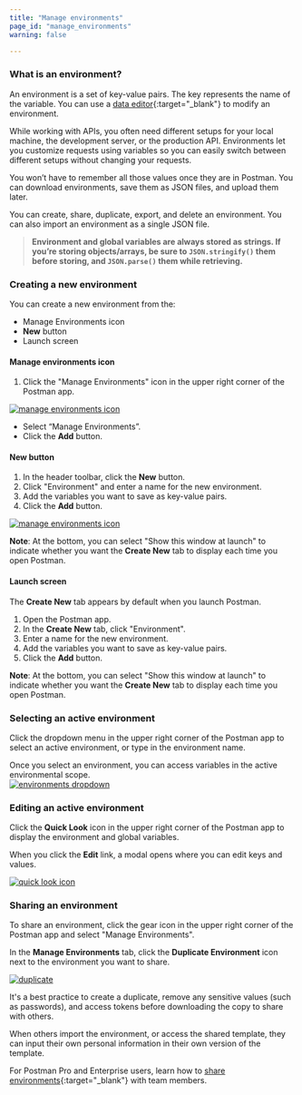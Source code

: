 ```yaml
---
title: "Manage environments"
page_id: "manage_environments"
warning: false

---
```


### **What is an environment?**

An environment is a set of key-value pairs. The key represents the name of the variable. You can use a [data editor](/docs/v6/postman/launching_postman/navigating_postman){:target="_blank"} to modify an environment.

While working with APIs, you often need different setups for your local machine, the development server, or the production API. Environments let you customize requests using variables so you can easily switch between different setups without changing your requests. 

You won’t have to remember all those values once they are in Postman. You can download environments, save them as JSON files, and upload them later.

You can create, share, duplicate, export, and delete an environment. You can also import an environment as a single JSON file.


> **Environment and global variables are always stored as strings. If you’re storing objects/arrays, be sure to `JSON.stringify()` them before storing, and `JSON.parse()` them while retrieving.**


### **Creating a new environment**

You can create a new environment from the:
* Manage Environments icon
* **New** button
* Launch screen


#### Manage environments icon

1. Click the "Manage Environments" icon in the upper right corner of the Postman app.

[![manage environments icon](https://s3.amazonaws.com/postman-static-getpostman-com/postman-docs/WS-manage-environment65.png)](https://s3.amazonaws.com/postman-static-getpostman-com/postman-docs/WS-manage-environment65.png)

* Select “Manage Environments”.
* Click the **Add** button.
  
#### New button

1. In the header toolbar, click the **New** button.
2. Click "Environment" and enter a name for the new environment.
3. Add the variables you want to save as key-value pairs.
4. Click the **Add** button.

[![manage environments icon](https://s3.amazonaws.com/postman-static-getpostman-com/postman-docs/WS-key-value-pairs.png)](https://s3.amazonaws.com/postman-static-getpostman-com/postman-docs/WS-key-value-pairs.png)

**Note**: At the bottom, you can select "Show this window at launch" to indicate whether you want the **Create New** tab to display each time you open Postman.

#### Launch screen

The **Create New** tab appears by default when you launch Postman.

1. Open the Postman app.
2. In the **Create New** tab, click "Environment".
3. Enter a name for the new environment.
4. Add the variables you want to save as key-value pairs.
5. Click the **Add** button.

**Note**: At the bottom, you can select "Show this window at launch" to indicate whether you want the **Create New** tab to display each time you open Postman.

### Selecting an active environment

Click the dropdown menu in the upper right corner of the Postman app to select an active environment, or type in the environment name. 

Once you select an environment, you can access variables in the active environmental scope.  
[![environments dropdown](https://s3.amazonaws.com/postman-static-getpostman-com/postman-docs/WS-active-environ.png)](https://s3.amazonaws.com/postman-static-getpostman-com/postman-docs/WS-active-environ.png)

### Editing an active environment

Click the **Quick Look** icon in the upper right corner of the Postman app to display the environment and global variables. 

When you click the **Edit** link, a modal opens where you can edit keys and values.

[![quick look icon](https://s3.amazonaws.com/postman-static-getpostman-com/postman-docs/WS-edit-active-environ.png)](https://s3.amazonaws.com/postman-static-getpostman-com/postman-docs/WS-edit-active-environ.png)

### Sharing an environment

To share an environment, click the gear icon in the upper right corner of the Postman app and select "Manage Environments". 

In the **Manage Environments** tab, click the **Duplicate Environment** icon next to the environment you want to share.

[![duplicate](https://s3.amazonaws.com/postman-static-getpostman-com/postman-docs/WS-share-environment-1.png)](https://s3.amazonaws.com/postman-static-getpostman-com/postman-docs/WS-share-environment-1.png)

It's a best practice to create a duplicate, remove any sensitive values (such as passwords), and access tokens before downloading the copy to share with others. 

When others import the environment, or access the shared template, they can input their own personal information in their own version of the template.

For Postman Pro and Enterprise users, learn how to [share environments](/docs/v6/postman/team_library/sharing){:target="_blank"} with team members.
